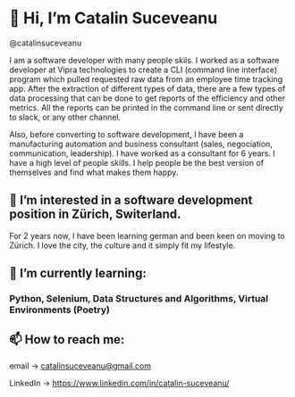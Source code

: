 # 👋 Hi, I’m Catalin Suceveanu 
@catalinsuceveanu

I am a software developer with many people skils. I worked as a software developer at Vipra technologies to create a CLI (command line interface) program which pulled requested raw data from an employee time tracking app. After the extraction of different types of data, there are a few types of data processing that can be done to get reports of the efficiency and other metrics. All the reports can be printed in the command line or sent directly to slack, or any other channel.

Also, before converting to software development, I have been a manufacturing automation and business consultant (sales, negociation, communication, leadership). I have worked as a consultant for 6 years.
I have a high level of people skills. I help people be the best version of themselves and find what makes them happy.

## 👀 I’m interested in a software development position in Zürich, Switerland.

For 2 years now, I have been learning german and been keen on moving to Zürich. I love the city, the culture and it simply fit my lifestyle.

## 🌱 I’m currently learning:
### Python, Selenium, Data Structures and Algorithms, Virtual Environments (Poetry)

## 📫 How to reach me: 
email -> catalinsuceveanu@gmail.com

LinkedIn -> https://www.linkedin.com/in/catalin-suceveanu/

<!---
catalinsuceveanu/catalinsuceveanu is a ✨ special ✨ repository because its `README.md` (this file) appears on your GitHub profile.
You can click the Preview link to take a look at your changes.
--->

